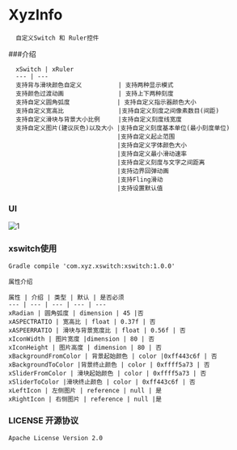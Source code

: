 # XyzInfo

      自定义Switch 和 Ruler控件
###介绍

      xSwitch | xRuler
      --- | ---
      支持背与滑块颜色自定义          | 支持两种显示模式
      支持颜色过渡动画               | 支持上下两种刻度
      支持自定义圆角弧度             | 支持自定义指示器颜色大小
      支持自定义宽高比               |支持自定义刻度之间像素数目(间距)
      支持自定义滑块与背景大小比例     |支持自定义刻度线宽度
      支持自定义图片(建议灰色)以及大小 |支持自定义刻度基本单位(最小刻度单位)
                                  |支持自定义起止范围
                                  |支持自定义字体颜色大小
                                  |支持自定义最小滑动速率
                                  |支持自定义刻度与文字之间距离
                                  |支持边界回弹动画
                                  |支持Fling滑动
                                  |支持设置默认值
      
### UI
   ![1](https://github.com/zhangxuyang321/XyzInfo/blob/master/ui/2.gif)
   
### xswitch使用

    Gradle compile 'com.xyz.xswitch:xswitch:1.0.0'
    
    属性介绍
    
    属性 | 介绍 | 类型 | 默认 | 是否必须
    --- | --- | --- | --- | ---
    xRadian | 圆角弧度 | dimension | 45 |否
    xASPECTRATIO | 宽高比 | float | 0.37f | 否
    xASPEERRATIO | 滑块与背景宽度比 | float | 0.56f | 否
    xIconWidth | 图片宽度 |dimension | 80 | 否
    xIconHeight | 图片高度 | dimension | 80 | 否
    xBackgroundFromColor | 背景起始颜色 | color |0xff443c6f | 否
    xBackgroundToColor |背景终止颜色 | color | 0xffff5a73 | 否
    xSliderFromColor | 滑块起始颜色 | color | 0xffff5a73 | 否
    xSliderToColor |滑块终止颜色 | color | 0xff443c6f | 否
    xLeftIcon | 左侧图片 | reference | null | 是
    xRightIcon | 右侧图片 | reference | null |是
   
### LICENSE 开源协议

    Apache License Version 2.0
